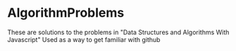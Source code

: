 # AlgorithmProblems
These are solutions to the problems in "Data Structures and Algorithms With Javascript"
Used as a way to get familiar with github
